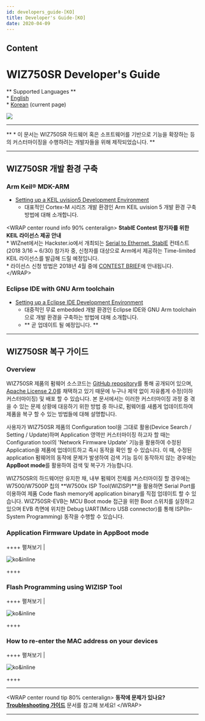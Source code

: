 ```yaml
---
id: developers_guide-[KO]
title: Developer's Guide-[KO]
date: 2020-04-09
---
```


## Content

# WIZ750SR Developer's Guide

\*\* Supported Languages \*\*  
\* [English](/products/wiz750sr/developers/en)  
\* [Korean](/products/wiz750sr/developers/ko) (current page)

![](/products/wiz750sr/docs_icon.png)

-----

\*\* \* 이 문서는 WIZ750SR 하드웨어 혹은 소프트웨어를 기반으로 기능을 확장하는 등의 커스터마이징을 수행하려는
개발자들을 위해 제작되었습니다. \*\*

-----

## WIZ750SR 개발 환경 구축

### Arm Keil® MDK-ARM

  - [Setting up a KEIL uvision5 Development
    Environment](/products/wiz750sr/developers/mdk-arm/en)
      - 대표적인 Cortex-M 시리즈 개발 환경인 Arm KEIL uvision 5 개발 환경 구축 방법에 대해
        소개합니다.

\<WRAP center round info 90% centeralign\> **StablE Contest 참가자를 위한 KEIL
라이선스 제공 안내**  
\* WIZnet에서는 Hackster.io에서 개최되는 [Serial to Ethernet,
StablE](https://www.hackster.io/contests/wiznet) 컨테스트(2018 3/16 \~ 6/30)
참가자 중, 신청자를 대상으로 Arm에서 제공하는 Time-limited KEIL 라이선스를 발급해 드릴 예정입니다.  
\* 라이선스 신청 방법은 2018년 4월 중에 [CONTEST
BRIEF](https://www.hackster.io/contests/wiznet)에 안내됩니다. \</WRAP\>

### Eclipse IDE with GNU Arm toolchain

  - [Setting up a Eclipse IDE Development
    Environment](/products/wiz750sr/developers/eclipse/en) 
      - 대중적인 무료 embedded 개발 환경인 Eclipse IDE와 GNU Arm toolchain으로 개발 환경을
        구축하는 방법에 대해 소개합니다.
      - \*\* 곧 업데이트 될 예정입니다. \*\*

-----

## WIZ750SR 복구 가이드

### Overview

WIZ750SR 제품의 펌웨어 소스코드는 [GitHub
repository](https://github.com/Wiznet/WIZ750SR)를 통해 공개되어 있으며, [Apache
License 2.0](https://github.com/Wiznet/WIZ750SR/blob/master/LICENSE)를
채택하고 있기 때문에 누구나 제약 없이 자유롭게 수정(이하 커스터마이징) 및 배포 할 수 있습니다. 본 문서에서는
이러한 커스터마이징 과정 중 겪을 수 있는 문제 상황에 대응하기 위한 방법 중 하나로, 펌웨어를 새롭게 업데이트하여
제품을 복구 할 수 있는 방법들에 대해 설명합니다.

사용자가 WIZ750SR 제품의 Configuration tool을 그대로 활용(Device Search / Setting /
Update)하며 Application 영역만 커스터마이징 하고자 할 때는 Configuration tool의 'Network
Firmware Update' 기능을 활용하여 수정된 Application을 제품에 업데이트하고 즉시 동작을 확인 할 수
있습니다. 이 때, 수정된 application 펌웨어의 동작에 문제가 발생하여 검색 기능 등이 동작하지 않는
경우에는 **AppBoot mode**를 활용하여 검색 및 복구가 가능합니다.

WIZ750SR의 하드웨어만 유지한 채, 내부 펌웨어 전체를 커스터마이징 할 경우에는 W7500/W7500P 칩의 **W7500x
ISP Tool(WIZISP)**을 활용하면 Serial Port를 이용하여 제품 Code flash memory에
application binary를 직접 업데이트 할 수 있습니다. WIZ750SR-EVB는 MCU Boot mode 접근을 위한
Boot 스위치를 실장하고 있으며 EVB 측면에 위치한 Debug UART(Micro USB connector)를 통해
ISP(In-System Programming) 동작을 수행할 수 있습니다.

### Application Firmware Update in AppBoot mode

\++++ 펼쳐보기 |

![ko\&inline](/page\>products/wiz750sr/developers/fwupdate-appboot/ko&inline)

\++++

### Flash Programming using WIZISP Tool

\++++ 펼쳐보기 |

![ko\&inline](/page\>products/wiz750sr/developers/fwupdate-wizisp/ko&inline)

\++++

### How to re-enter the MAC address on your devices

++++ 펼쳐보기 |

![ko\&inline](/page\>products/wiz750sr/developers/restore-mac/ko&inline)

++++

-----

\<WRAP center round tip 80% centeralign\> **동작에 문제가 있나요?**  
**[Troubleshooting 가이드](/products/wiz750sr/troubleshooting/ko)** 문서를 참고해
보세요\! \</WRAP\>

-----
